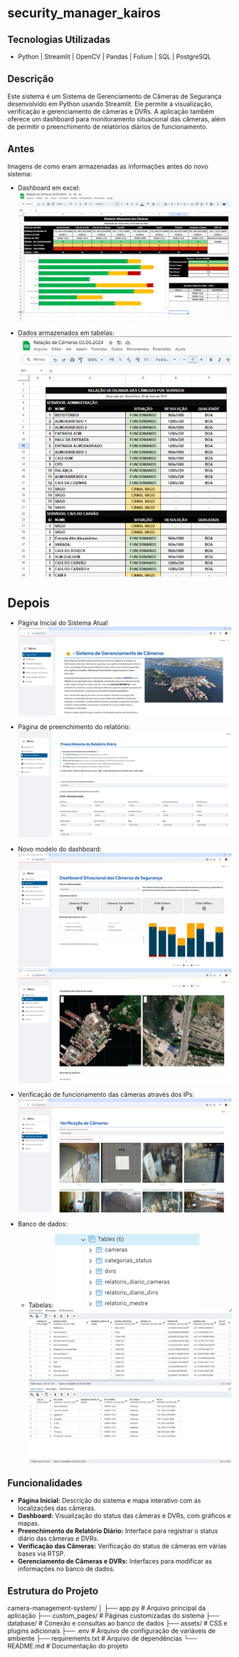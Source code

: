 # security_manager_kairos

## Tecnologias Utilizadas

- Python | Streamlit | OpenCV | Pandas | Folium | SQL | PostgreSQL

## Descrição

Este sistema é um Sistema de Gerenciamento de Câmeras de Segurança desenvolvido em Python usando Streamlit. Ele permite a visualização, verificação e gerenciamento de câmeras e DVRs. A aplicação também oferece um dashboard para monitoramento situacional das câmeras, além de permitir o preenchimento de relatórios diários de funcionamento.

## Antes 

Imagens de como eram armazenadas as informações antes do novo sistema:

- Dashboard em excel:
![alt text](assets/imagens/antes-01.png)

- Dados armazenados em tabelas:
![alt text](assets/imagens/antes-02.png)

# Depois

- Página Inicial do Sistema Atual
![alt text](assets/imagens/depois-05.png)

- Página de preenchimento do relatório:
![alt text](assets/imagens/depois-03.png)

- Novo modelo do dashboard:
![alt text](assets/imagens/depois-01.png)
![alt text](assets/imagens/depois-02.png)

- Verificação de funcionamento das câmeras através dos IPs:
![alt text](assets/imagens/depois-04.png)

- Banco de dados:
  - Tabelas:
  ![alt text](assets/imagens/tabelas-01.png)
  ![alt text](assets/imagens/tabelas-02.png)
  ![alt text](assets/imagens/tabelas-03.png)

## Funcionalidades

- **Página Inicial:** Descrição do sistema e mapa interativo com as localizações das câmeras.
- **Dashboard:** Visualização do status das câmeras e DVRs, com gráficos e mapas.
- **Preenchimento de Relatório Diário:** Interface para registrar o status diário das câmeras e DVRs.
- **Verificação das Câmeras:** Verificação do status de câmeras em várias bases via RTSP.
- **Gerenciamento de Câmeras e DVRs:** Interfaces para modificar as informações no banco de dados.

## Estrutura do Projeto

camera-management-system/
│
├── app.py                   # Arquivo principal da aplicação
├── custom_pages/             # Páginas customizadas do sistema
├── database/                 # Conexão e consultas ao banco de dados
├── assets/                   # CSS e plugins adicionais
├── .env                      # Arquivo de configuração de variáveis de ambiente
├── requirements.txt          # Arquivo de dependências
└── README.md                 # Documentação do projeto